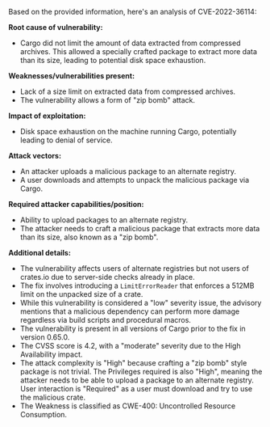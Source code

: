 Based on the provided information, here's an analysis of CVE-2022-36114:

**Root cause of vulnerability:**
- Cargo did not limit the amount of data extracted from compressed archives. This allowed a specially crafted package to extract more data than its size, leading to potential disk space exhaustion.

**Weaknesses/vulnerabilities present:**
- Lack of a size limit on extracted data from compressed archives.
- The vulnerability allows a form of "zip bomb" attack.

**Impact of exploitation:**
- Disk space exhaustion on the machine running Cargo, potentially leading to denial of service.

**Attack vectors:**
- An attacker uploads a malicious package to an alternate registry.
- A user downloads and attempts to unpack the malicious package via Cargo.

**Required attacker capabilities/position:**
- Ability to upload packages to an alternate registry.
- The attacker needs to craft a malicious package that extracts more data than its size, also known as a "zip bomb".

**Additional details:**
- The vulnerability affects users of alternate registries but not users of crates.io due to server-side checks already in place.
-  The fix involves introducing a `LimitErrorReader` that enforces a 512MB limit on the unpacked size of a crate.
-  While this vulnerability is considered a "low" severity issue, the advisory mentions that a malicious dependency can perform more damage regardless via build scripts and procedural macros.
-  The vulnerability is present in all versions of Cargo prior to the fix in version 0.65.0.
- The CVSS score is 4.2, with a "moderate" severity due to the High Availability impact.
- The attack complexity is "High" because crafting a "zip bomb" style package is not trivial. The Privileges required is also "High", meaning the attacker needs to be able to upload a package to an alternate registry. User interaction is "Required" as a user must download and try to use the malicious crate.
- The Weakness is classified as CWE-400: Uncontrolled Resource Consumption.